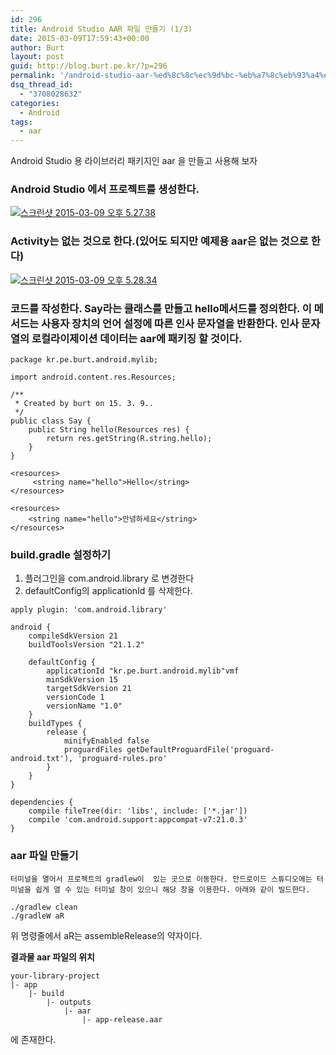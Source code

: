```yaml
---
id: 296
title: Android Studio AAR 파일 만들기 (1/3)
date: 2015-03-09T17:59:43+00:00
author: Burt
layout: post
guid: http://blog.burt.pe.kr/?p=296
permalink: '/android-studio-aar-%ed%8c%8c%ec%9d%bc-%eb%a7%8c%eb%93%a4%ea%b8%b0/'
dsq_thread_id:
  - "3708028632"
categories:
  - Android
tags:
  - aar
---
```

Android Studio 용 라이브러리 패키지인 aar 을 만들고 사용해 보자

### Android Studio 에서 프로젝트를 생성한다.

[<img class=" size-full wp-image-297 aligncenter" src="http://i2.wp.com/blog.burt.pe.kr/wp-content/uploads/2015/03/스크린샷-2015-03-09-오후-5.27.38.png?resize=665%2C538" alt="스크린샷 2015-03-09 오후 5.27.38" srcset="http://i0.wp.com/burt.pe.kr/wp-content/uploads/2015/03/스크린샷-2015-03-09-오후-5.27.38.png?w=705 705w, http://i0.wp.com/burt.pe.kr/wp-content/uploads/2015/03/스크린샷-2015-03-09-오후-5.27.38.png?resize=300%2C243 300w, http://i0.wp.com/burt.pe.kr/wp-content/uploads/2015/03/스크린샷-2015-03-09-오후-5.27.38.png?resize=660%2C534 660w" sizes="(max-width: 665px) 100vw, 665px" data-recalc-dims="1" />](http://i2.wp.com/blog.burt.pe.kr/wp-content/uploads/2015/03/스크린샷-2015-03-09-오후-5.27.38.png)

### Activity는 없는 것으로 한다.(있어도 되지만 예제용 aar은 없는 것으로 한다)

[<img class=" size-full wp-image-298 aligncenter" src="http://i2.wp.com/blog.burt.pe.kr/wp-content/uploads/2015/03/스크린샷-2015-03-09-오후-5.28.34.png?resize=602%2C867" alt="스크린샷 2015-03-09 오후 5.28.34" srcset="http://i0.wp.com/burt.pe.kr/wp-content/uploads/2015/03/스크린샷-2015-03-09-오후-5.28.34.png?w=602 602w, http://i0.wp.com/burt.pe.kr/wp-content/uploads/2015/03/스크린샷-2015-03-09-오후-5.28.34.png?resize=208%2C300 208w" sizes="(max-width: 602px) 100vw, 602px" data-recalc-dims="1" />](http://i2.wp.com/blog.burt.pe.kr/wp-content/uploads/2015/03/스크린샷-2015-03-09-오후-5.28.34.png)

### 코드를 작성한다. Say라는 클래스를 만들고 hello메서드를 정의한다. 이 메서드는 사용자 장치의 언어 설정에 따른 인사 문자열을 반환한다. 인사 문자열의 로컬라이제이션 데이터는 aar에 패키징 할 것이다. 

```
package kr.pe.burt.android.mylib;

import android.content.res.Resources;

/**
 * Created by burt on 15. 3. 9..
 */
public class Say {
    public String hello(Resources res) {
        return res.getString(R.string.hello);
    }
}
```

```    
<resources>
     <string name="hello">Hello</string>
</resources>
    
<resources>
    <string name="hello">안녕하세요</string>
</resources>
```

### build.gradle 설정하기 

  1. 플러그인을 com.android.library 로 변경한다
  2. defaultConfig의 applicationId 를 삭제한다. 

```
apply plugin: 'com.android.library'

android {
    compileSdkVersion 21
    buildToolsVersion "21.1.2"

    defaultConfig {
        applicationId "kr.pe.burt.android.mylib"vmf
        minSdkVersion 15
        targetSdkVersion 21
        versionCode 1
        versionName "1.0"
    }
    buildTypes {
        release {
            minifyEnabled false
            proguardFiles getDefaultProguardFile('proguard-android.txt'), 'proguard-rules.pro'
        }
    }
}

dependencies {
    compile fileTree(dir: 'libs', include: ['*.jar'])
    compile 'com.android.support:appcompat-v7:21.0.3'
}
```

### aar 파일 만들기
  
    터미널을 열어서 프로젝트의 gradlew이  있는 곳으로 이동한다. 안드로이드 스튜디오에는 터미널을 쉽게 열 수 있는 터미널 창이 있으니 해당 창을 이용한다. 아래와 같이 빌드한다. 

```
./gradlew clean
./gradleW aR
```
    
위 명령줄에서 aR는 assembleRelease의 약자이다.

**결과물 aar 파일의 위치**

```
your-library-project
|- app
    |- build
        |- outputs
            |- aar
                |- app-release.aar
```
        
에 존재한다.
